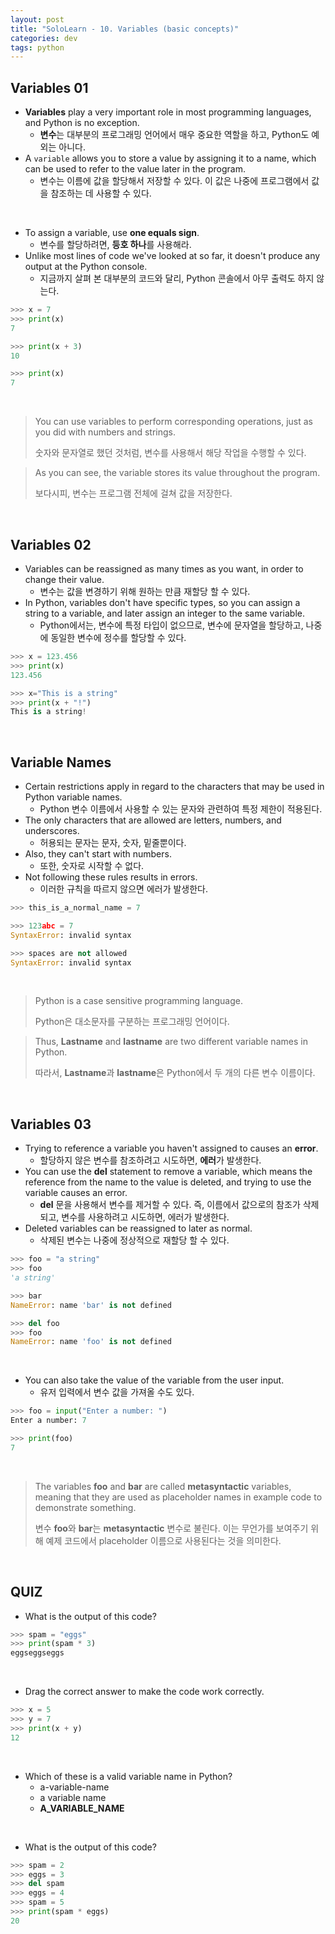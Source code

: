 ```yaml
---
layout: post
title: "SoloLearn - 10. Variables (basic concepts)"
categories: dev
tags: python
---
```


## Variables 01

- **Variables** play a very important role in most programming languages, and Python is no exception.
  - **변수**는 대부분의 프로그래밍 언어에서 매우 중요한 역할을 하고, Python도 예외는 아니다.
- A `variable` allows you to store a value by assigning it to a name, which can be used to refer to the value later in the program.
  - 변수는 이름에 값을 할당해서 저장할 수 있다. 이 값은 나중에 프로그램에서 값을 참조하는 데 사용할 수 있다.

<br>

- To assign a variable, use **one equals sign**.
  - 변수를 할당하려면, **등호 하나**를 사용해라.
- Unlike most lines of code we've looked at so far, it doesn't produce any output at the Python console.
  - 지금까지 살펴 본 대부분의 코드와 달리, Python 콘솔에서 아무 출력도 하지 않는다.

```python
>>> x = 7
>>> print(x)
7

>>> print(x + 3)
10

>>> print(x)
7
```

<br>

> You can use variables to perform corresponding operations, just as you did with numbers and strings.
>
> 숫자와 문자열로 했던 것처럼, 변수를 사용해서 해당 작업을 수행할 수 있다.

> As you can see, the variable stores its value throughout the program.
>
> 보다시피, 변수는 프로그램 전체에 걸쳐 값을 저장한다.

<br>

## Variables 02

- Variables can be reassigned as many times as you want, in order to change their value.
  - 변수는 값을 변경하기 위해 원하는 만큼 재할당 할 수 있다.
- In Python, variables don't have specific types, so you can assign a string to a variable, and later assign an integer to the same variable.
  - Python에서는, 변수에 특정 타입이 없으므로, 변수에 문자열을 할당하고, 나중에 동일한 변수에 정수를 할당할 수 있다.

```python
>>> x = 123.456
>>> print(x)
123.456

>>> x="This is a string"
>>> print(x + "!")
This is a string!
```

<br>

## Variable Names

- Certain restrictions apply in regard to the characters that may be used in Python variable names.
  - Python 변수 이름에서 사용할 수 있는 문자와 관련하여 특정 제한이 적용된다.
- The only characters that are allowed are letters, numbers, and underscores.
  - 허용되는 문자는 문자, 숫자, 밑줄뿐이다.
- Also, they can't start with numbers.
  - 또한, 숫자로 시작할 수 없다.
- Not following these rules results in errors.
  - 이러한 규칙을 따르지 않으면 에러가 발생한다.

```python
>>> this_is_a_normal_name = 7

>>> 123abc = 7
SyntaxError: invalid syntax

>>> spaces are not allowed
SyntaxError: invalid syntax
```

<br>

> Python is a case sensitive programming language.
>
> Python은 대소문자를 구분하는 프로그래밍 언어이다.

> Thus, **Lastname** and **lastname** are two different variable names in Python.
>
> 따라서, **Lastname**과 **lastname**은 Python에서 두 개의 다른 변수 이름이다.

<br>

## Variables 03

- Trying to reference a variable you haven't assigned to causes an **error**.
  - 할당하지 않은 변수를 참조하려고 시도하면, **에러**가 발생한다.
- You can use the **del** statement to remove a variable, which means the reference from the name to the value is deleted, and trying to use the variable causes an error.
  - **del** 문을 사용해서 변수를 제거할 수 있다. 즉, 이름에서 값으로의 참조가 삭제되고, 변수를 사용하려고 시도하면, 에러가 발생한다.
- Deleted variables can be reassigned to later as normal.
  - 삭제된 변수는 나중에 정상적으로 재할당 할 수 있다.

```python
>>> foo = "a string"
>>> foo
'a string'

>>> bar
NameError: name 'bar' is not defined

>>> del foo
>>> foo
NameError: name 'foo' is not defined
```

<br>

- You can also take the value of the variable from the user input.
  - 유저 입력에서 변수 값을 가져올 수도 있다.

```python
>>> foo = input("Enter a number: ")
Enter a number: 7

>>> print(foo)
7
```

<br>

> The variables **foo** and **bar** are called **metasyntactic** variables, meaning that they are used as placeholder names in example code to demonstrate something.
>
> 변수 **foo**와 **bar**는 **metasyntactic** 변수로 불린다. 이는 무언가를 보여주기 위해 예제 코드에서 placeholder 이름으로 사용된다는 것을 의미한다.

<br>

## QUIZ

- What is the output of this code?

```python
>>> spam = "eggs"
>>> print(spam * 3)
eggseggseggs
```

<br>

- Drag the correct answer to make the code work correctly.

```python
>>> x = 5
>>> y = 7
>>> print(x + y)
12
```

<br>

- Which of these is a valid variable name in Python?
  - a-variable-name
  - a variable name
  - **A_VARIABLE_NAME**

<br>

- What is the output of this code?

```python
>>> spam = 2
>>> eggs = 3
>>> del spam
>>> eggs = 4
>>> spam = 5
>>> print(spam * eggs)
20
```

<br>